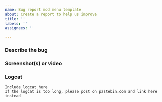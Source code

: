 ```yaml
---
name: Bug report mod menu template
about: Create a report to help us improve
title: ''
labels: ''
assignees: ''

---
```


<!-- Replace the bracketed [...] placeholders with your own information. -->

### Describe the bug
<!-- [A clear and concise description of what the bug is.] -->

### Screenshot(s) or video
<!-- [If applicable, add screenshots or video to help explain your problem.] -->

### Logcat
<!-- [If menu crashes, put your logcat here] -->

```
Include logcat here
If the logcat is too long, please post on pastebin.com and link here instead
```
